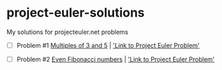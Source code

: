 # project-euler-solutions
My solutions for projecteuler.net problems

- [ ] Problem #1  [Multiples of 3 and 5](\multiples_of_3_and_5\solution__multiples_of_3_and_5.py) | ['Link to Project Euler Problem'](https://projecteuler.net/problem=1)

- [ ] Problem #2  [Even Fibonacci numbers](\even_fibonacci_numbers\solution__even_fibonacci_numbers.py) | ['Link to Project Euler Problem'](https://projecteuler.net/problem=2)
